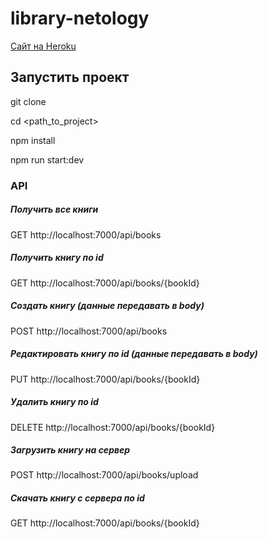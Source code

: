 # library-netology

[Сайт на Heroku](https://library-netology.herokuapp.com/)

## Запустить проект

git clone

cd <path_to_project>

npm install

npm run start:dev

### API

##### Получить все книги

GET http://localhost:7000/api/books

##### Получить книгу по id

GET http://localhost:7000/api/books/{bookId}

##### Создать книгу (данные передавать в body)

POST http://localhost:7000/api/books

##### Редактировать книгу по id (данные передавать в body)

PUT http://localhost:7000/api/books/{bookId}

##### Удалить книгу по id

DELETE http://localhost:7000/api/books/{bookId}

##### Загрузить книгу на сервер

POST http://localhost:7000/api/books/upload

##### Скачать книгу c сервера по id

GET http://localhost:7000/api/books/{bookId}
